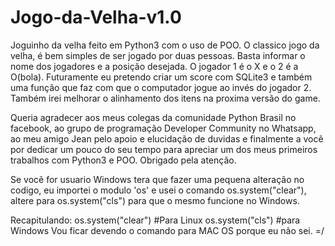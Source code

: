 # Jogo-da-Velha-v1.0
Joguinho da velha feito em Python3 com o uso de POO.
O classico jogo da velha, é bem simples de ser jogado por duas pessoas. Basta informar o nome dos jogadores e a posição desejada.
O jogador 1 é o X e o 2 é a O(bola). Futuramente eu pretendo criar um score com SQLite3 e também uma função que faz com que o 
computador jogue ao invés do jogador 2. Também irei melhorar o alinhamento dos itens na proxima versão do game.

Queria agradecer aos meus colegas da comunidade Python Brasil no facebook, ao grupo de programação Developer Community no 
Whatsapp, ao meu amigo Jean pelo apoio e elucidação de duvidas e finalmente a vocẽ por dedicar um pouco do seu tempo para apreciar 
um dos meus primeiros trabalhos com Python3 e POO. Obrigado pela atenção.

Se vocẽ for usuario Windows tera que fazer uma pequena alteração no codigo, eu importei o modulo 'os' e usei o 
comando os.system("clear"), altere para os.system("cls") para que o mesmo funcione no Windows.

Recapitulando:
os.system("clear") #Para Linux
os.system("cls") #para Windows
Vou ficar devendo o comando para MAC OS porque eu não sei. =/
